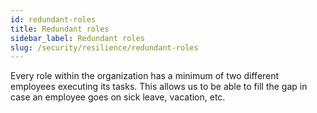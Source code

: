 ```yaml
---
id: redundant-roles
title: Redundant roles
sidebar_label: Redundant roles
slug: /security/resilience/redundant-roles
---
```


Every role within the organization
has a minimum of two different employees
executing its tasks.
This allows us to be able to fill the gap
in case an employee goes on sick leave,
vacation, etc.
